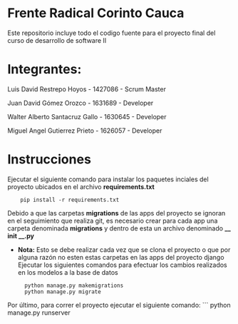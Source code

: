 # Frente Radical Corinto Cauca
Este repositorio incluye todo el codigo fuente para el proyecto final del curso de desarrollo de software II
# Integrantes:

Luis David Restrepo Hoyos - 1427086 - Scrum Master

Juan David Gómez Orozco - 1631689 - Developer

Walter Alberto Santacruz Gallo - 1630645 - Developer

Miguel Angel Gutierrez Prieto - 1626057 - Developer

# Instrucciones

Ejecutar el siguiente comando para instalar los paquetes inciales del proyecto ubicados en el archivo **requirements.txt**

        pip install -r requirements.txt

Debido a que las carpetas **migrations** de las apps del proyecto se ignoran en el seguimiento que realiza git, es 
necesario crear para cada app una carpeta denominada **migrations** y dentro de esta un archivo denominado **__ init __.py**
- **Nota:** Esto se debe realizar cada vez que se clona el proyecto o que por alguna razón no esten estas carpetas en las
apps del proyecto django
Ejecutar los siguientes comandos para efectuar los cambios realizados en los modelos a la base de datos
        
        python manage.py makemigrations
        python manage.py migrate
 
Por último, para correr el proyecto ejecutar el siguiente comando:
    ```
        python manage.py runserver
        
